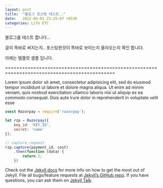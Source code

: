 ```yaml
---
layout: post
title:  "블로그 포스팅 테스트.."
date:   2022-04-01 23:25:07 +0530
categories: Life ETC
---
```

블로그를 테스트 합니다...

글이 똑바로 써지는지.. 포스팅한것이 똑바로 보이는지 올라오는지 확인 합니다.

아래는 템플릿 셈플 입니다.

=============================================================================================

Lorem ipsum dolor sit amet, consectetur adipisicing elit, sed do eiusmod tempor incididunt ut labore et dolore magna aliqua. Ut enim ad minim veniam, quis nostrud exercitation ullamco laboris nisi ut aliquip ex ea commodo consequat. Duis aute irure dolor in reprehenderit in voluptate velit esse

```javascript
const Razorpay = require('razorpay');

let rzp = Razorpay({
	key_id: 'KEY_ID',
	secret: 'name'
});

// capture request
rzp.capture(payment_id, cost)
	.then(function (data) {
		return 2;
	})
```

Check out the [Jekyll docs][jekyll-docs] for more info on how to get the most out of Jekyll. File all bugs/feature requests at [Jekyll’s GitHub repo][jekyll-gh]. If you have questions, you can ask them on [Jekyll Talk][jekyll-talk].

[jekyll-docs]: https://jekyllrb.com/docs/home
[jekyll-gh]:   https://github.com/jekyll/jekyll
[jekyll-talk]: https://talk.jekyllrb.com/
